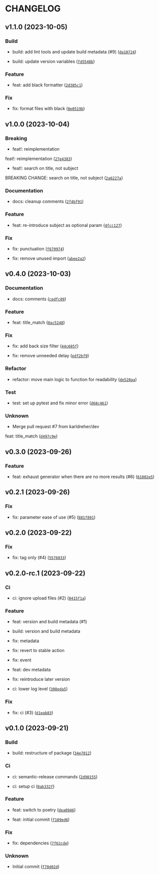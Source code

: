 # CHANGELOG



## v1.1.0 (2023-10-05)

### Build

* build: add lint tools and update build metadata (#9) ([`da10724`](https://github.com/karldreher/iaaf/commit/da1072462dfa761bc177c6390e07ded708ad6ca9))

* build: update version variables ([`fd5548b`](https://github.com/karldreher/iaaf/commit/fd5548b3e512920ba2de21632f075412712ffe75))

### Feature

* feat: add black formatter ([`2d385c1`](https://github.com/karldreher/iaaf/commit/2d385c171ea349b398b020c0fb5d7e7e5534de9e))

### Fix

* fix: format files with black ([`0e0519b`](https://github.com/karldreher/iaaf/commit/0e0519b73e5ea9a633ee1880680272dbe4aaa4ab))


## v1.0.0 (2023-10-04)

### Breaking

* feat!: reimplementation

feat!: reimplementation ([`27e4383`](https://github.com/karldreher/iaaf/commit/27e4383c3d4d5a7ea3aae96424aeed7316862d6a))

* feat!: search on title, not subject

BREAKING CHANGE: search on title, not subject ([`2a6227a`](https://github.com/karldreher/iaaf/commit/2a6227aca4ed14b08bd74d1cc9feae27891a27c6))

### Documentation

* docs: cleanup comments ([`2f4bf91`](https://github.com/karldreher/iaaf/commit/2f4bf915e444b7111f50f14cb54fa4fcb9667271))

### Feature

* feat: re-introduce subject as optional param ([`4fcc127`](https://github.com/karldreher/iaaf/commit/4fcc127581a5dfdab480cdddfc5431a7a88c69ee))

### Fix

* fix: punctuation ([`f679974`](https://github.com/karldreher/iaaf/commit/f679974c4fe1e823fdc86aea5b23aef67ad71fc1))

* fix: remove unused import ([`abee2a2`](https://github.com/karldreher/iaaf/commit/abee2a26cf11dcf8b21a904600bc5522bd7f2039))


## v0.4.0 (2023-10-03)

### Documentation

* docs: comments ([`cedfc89`](https://github.com/karldreher/iaaf/commit/cedfc89e41a70dbeefb685a6b93eb8995a39c4de))

### Feature

* feat: title_match ([`0ac5248`](https://github.com/karldreher/iaaf/commit/0ac524804f27d6d2585e9aa71a22f0bb3f300dac))

### Fix

* fix: add back size filter ([`44c685f`](https://github.com/karldreher/iaaf/commit/44c685f3c459c99007eb14ce75608d582c2e4984))

* fix: remove unneeded delay ([`edf2bf9`](https://github.com/karldreher/iaaf/commit/edf2bf9ca63a71d8654613af6cbcd54828499ff5))

### Refactor

* refactor: move main logic to function for readability ([`de520aa`](https://github.com/karldreher/iaaf/commit/de520aa1973edc71e71bb3f8cbb8327cd00e97f8))

### Test

* test: set up pytest and fix minor error ([`d68c461`](https://github.com/karldreher/iaaf/commit/d68c461f49afb0613aeb8d7580244b2914ad2aa7))

### Unknown

* Merge pull request #7 from karldreher/dev

feat: title_match ([`d497c9e`](https://github.com/karldreher/iaaf/commit/d497c9edbe42519534bd57820cdcc6dced0e23ca))


## v0.3.0 (2023-09-26)

### Feature

* feat: exhaust generator when there are no more results (#6) ([`61802e5`](https://github.com/karldreher/iaaf/commit/61802e56315ee03c9525d63e45fd057163d2b1b2))


## v0.2.1 (2023-09-26)

### Fix

* fix: parameter ease of use (#5) ([`881f891`](https://github.com/karldreher/iaaf/commit/881f8918954110eff3c809cd5b573167bedb3f8d))


## v0.2.0 (2023-09-22)

### Fix

* fix: tag only (#4) ([`5576033`](https://github.com/karldreher/iaaf/commit/55760331b59450d39d1f1d12a343aee0c18baab8))


## v0.2.0-rc.1 (2023-09-22)

### Ci

* ci: ignore upload files (#2) ([`0415f1a`](https://github.com/karldreher/iaaf/commit/0415f1a474b43336d6e878b7db38f533b767a040))

### Feature

* feat: version and build metadata (#1)

* build: version and build metadata

* fix: metadata

* fix: revert to stable action

* fix: event

* feat: dev metadata

* fix: reintroduce later version

* ci: lower log level ([`308eda5`](https://github.com/karldreher/iaaf/commit/308eda55e8b7249bbe7a61438ca3332361ac521e))

### Fix

* fix: ci (#3) ([`d1eab83`](https://github.com/karldreher/iaaf/commit/d1eab838a80b1a4eca718f5aaba9134463f5c544))


## v0.1.0 (2023-09-21)

### Build

* build: restructure of package ([`34e7012`](https://github.com/karldreher/iaaf/commit/34e701214ae5e43c88996c3ec466c4085fb2f7f3))

### Ci

* ci: semantic-release commands ([`2d90155`](https://github.com/karldreher/iaaf/commit/2d90155a32de9317096adfbc0e08521dc9c891eb))

* ci: setup ci ([`0ab332f`](https://github.com/karldreher/iaaf/commit/0ab332f07afaab6887c2ea754d1a18bc3de56b1d))

### Feature

* feat: switch to poetry ([`dea0946`](https://github.com/karldreher/iaaf/commit/dea09467c9a1f2fdea674b3a3671846047f73c59))

* feat: initial commit ([`f109ed6`](https://github.com/karldreher/iaaf/commit/f109ed605f33b7eee600fcba97752124d0dea7ce))

### Fix

* fix: dependencies ([`7f62cde`](https://github.com/karldreher/iaaf/commit/7f62cde8c025bface1231e0fd7f97850a70b0407))

### Unknown

* Initial commit ([`f70d02d`](https://github.com/karldreher/iaaf/commit/f70d02d7e2a24593698a7cc722609151b15de373))
